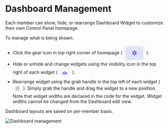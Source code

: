 <!--
    This source file is part of the open source project
    ExpressionEngine User Guide (https://github.com/ExpressionEngine/ExpressionEngine-User-Guide)

    @link      https://expressionengine.com/
    @copyright Copyright (c) 2003-2021, Packet Tide, LLC (https://packettide.com)
    @license   https://expressionengine.com/license Licensed under Apache License, Version 2.0
-->

# Dashboard Management

Each member can show, hide, or rearrange Dashboard Widget to customize their own Control Panel homepage. 

To manage what is being shown:

- Click the gear icon in top right corner of homepage ( <img style="margin-bottom: 0px; vertical-align: middle;" src="../_images/dashboard_gear_icon.png" alt="layout edit icon"> ). 
- Hide or unhide and change widgets using the visibility icon in the top right of each widget ( <img style="margin-bottom: 0px; vertical-align: middle;" src="../_images/pro_visibility.png" alt="visibility icon"> ).
- Rearrange widget using the grab handle in the top left of each widget ( <img style="margin-bottom: 0px; vertical-align: middle;" src="../_images/pro_grab.png" alt="visibility icon"> ). Simply grab the handle and drag the widget to a new position. Note that widget widths are declared in the code for the widget. Widget widths cannot be changed from the Dashboard edit view.

Dashboard layouts are saved on per-member basis.

![Dashboard management](_images/pro_dashboard_management.gif)